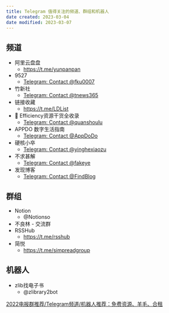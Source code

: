 ```yaml
---
title: Telegram 值得关注的频道、群组和机器人
date created: 2023-03-04
date modified: 2023-03-07
---
```


## 频道

- 阿里云盘盘
	- https://t.me/yunpanpan
- 9527
	- [Telegram: Contact @fku0007](https://t.me/fku0007)
- 竹新社
	- [Telegram: Contact @tnews365](https://t.me/tnews365)
- 链接收藏
	- https://t.me/LDList
- 🎉 Efficiency资源干货全收录
	- [Telegram: Contact @quanshoulu](https://t.me/quanshoulu)
- APPDO 数字生活指南
	- [Telegram: Contact @AppDoDo](https://t.me/AppDoDo)
- 硬核小卒
	- [Telegram: Contact @yinghexiaozu](https://t.me/yinghexiaozu)
- 不求甚解
	- [Telegram: Contact @fakeye](https://t.me/fakeye)
- 发现博客
	- [Telegram: Contact @FindBlog](https://t.me/FindBlog)

## 群组

- Notion
	- @Notionso
- 不良林 - 交流群
- RSSHub
	- https://t.me/rsshub
- 简悦
	- https://t.me/simpreadgroup

## 机器人

- zlib找电子书
	- @zlibrary2bot

[2022电报群推荐/Telegram频道/机器人推荐：免费资源、羊毛、合租](https://pandavpnpro.com/blog/zh-cn/telegram-group-channel-bot)
